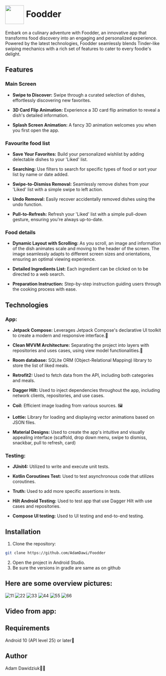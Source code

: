 # <img src="https://github.com/AdamDawi/Foodder/assets/49430055/c9a73ab3-d498-4544-9c8b-6734cb8f229d" width="60" height="60" align="center" /> Foodder

Embark on a culinary adventure with Foodder, an innovative app that transforms food discovery into an engaging and personalized experience. Powered by the latest technologies, Foodder seamlessly blends Tinder-like swiping mechanics with a rich set of features to cater to every foodie's delight.

## Features
### Main Screen 
- **Swipe to Discover:** Swipe through a curated selection of dishes, effortlessly discovering new favorites.
  
- **3D Card Flip Animation:** Experience a 3D card flip animation to reveal a dish's detailed information.

- **Splash Screen Animation:** A fancy 3D animation welcomes you when you first open the app.

### Favourite food list
- **Save Your Favorites:** Build your personalized wishlist by adding delectable dishes to your 'Liked' list.

- **Searching:** Use filters to search for specific types of food or sort your list by name or date added.

- **Swipe-to-Dismiss Removal:** Seamlessly remove dishes from your 'Liked' list with a simple swipe to left action.

- **Undo Removal:** Easily recover accidentally removed dishes using the undo function.

- **Pull-to-Refresh:** Refresh your 'Liked' list with a simple pull-down gesture, ensuring you're always up-to-date.

### Food details
- **Dynamic Layout with Scrolling:** As you scroll, an image and information of the dish animates scale and moving to the header of the screen. The image seamlessly adapts to different screen sizes and orientations, ensuring an optimal viewing experience.

- **Detailed Ingredients List:** Each ingredient can be clicked on to be directed to a web search.

- **Preparation Instruction:** Step-by-step instruction guiding users through the cooking process with ease.

## Technologies
### App:
- **Jetpack Compose:** Leverages Jetpack Compose's declarative UI toolkit to create a modern and responsive interface.🎨

- **Clean MVVM Architecture:** Separating the project into layers with repositories and uses cases, using view model functionalities.🔧

- **Room database:** SQLite ORM (Object-Relational Mapping) library to store the list of liked meals.

- **Retrofit2:** Used to fetch data from the API, including both categories and meals.

- **Dagger Hilt:** Used to inject dependencies throughout the app, including network clients, repositories, and use cases.

- **Coil:** Efficient image loading from various sources. 🖼️

- **Lottie:** Library for loading and displaying vector animations based on JSON files.

- **Material Designs:** Used to create the app's intuitive and visually appealing interface (scaffold, drop down menu, swipe to dismiss, snackbar, pull to refresh, card)

### Testing:
- **JUnit4:** Utilized to write and execute unit tests.

- **Kotlin Coroutines Test:** Used to test asynchronous code that utilizes coroutines.

- **Truth:** Used to add more specific assertions in tests.

- **Hilt Android Testing:** Used to test app that use Dagger Hilt with use cases and repositories.

- **Compose UI testing:** Used to UI testing and end-to-end testing.

## Installation

1. Clone the repository:
```bash
git clone https://github.com/AdamDawi/Foodder
```
2. Open the project in Android Studio.
3. Be sure the versions in gradle are same as on github

## Here are some overview pictures:
![11](https://github.com/AdamDawi/Foodder/assets/49430055/85a7637e-20a4-4db7-8a4a-9d14be30d7a1)
![22](https://github.com/AdamDawi/Foodder/assets/49430055/11331685-e3ef-41cd-b68f-223fd874092f)
![33](https://github.com/AdamDawi/Foodder/assets/49430055/02ea9174-50be-44ee-b6bb-fadcf88972db)
![44](https://github.com/AdamDawi/Foodder/assets/49430055/f0d1cdb5-d094-42e4-862f-0e11f60acfcd)
![55](https://github.com/AdamDawi/Foodder/assets/49430055/91880533-6e0e-479d-8ae2-095621c47ede)
![66](https://github.com/AdamDawi/Foodder/assets/49430055/343cf3e6-6025-4479-b769-83523e2dfc7e)

## Video from app:


## Requirements
Android 10 (API level 25) or later📱

## Author

Adam Dawidziuk🧑‍💻
